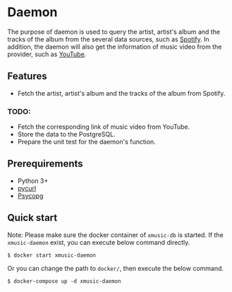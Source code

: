 # Daemon

The purpose of daemon is used to query the artist, artist's album and the tracks of the album from the several data sources, such as [Spotify](https://www.spotify.com/). In addition, the daemon will also get the information of music video from the provider, such as [YouTube](http://www.youtube.com).

## Features

* Fetch the artist, artist's album and the tracks of the album from Spotify.

### TODO:

* Fetch the corresponding link of music video from YouTube.
* Store the data to the PostgreSQL.
* Prepare the unit test for the daemon's function.

## Prerequirements

* Python 3+
* [pycurl](http://pycurl.io/)
* [Psycopg](http://initd.org/psycopg/)

## Quick start

Note: Please make sure the docker container of `xmusic-db` is started. If the `xmusic-daemon` exist, you can execute below command directly.

```
$ docker start xmusic-daemon
```

Or you can change the path to `docker/`, then execute the below command.

```
$ docker-compose up -d xmusic-daemon
```
